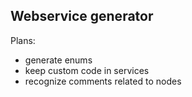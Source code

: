 ## Webservice generator

Plans:

- generate enums
- keep custom code in services
- recognize comments related to nodes
